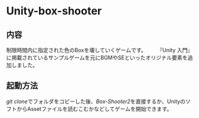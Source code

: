 # Unity-box-shooter

## 内容
制限時間内に指定された色のBoxを壊していくゲームです。　 　
『Unity 入門』に掲載されているサンプルゲームを元にBGMやSEといったオリジナル要素を追加しました。

## 起動方法  
*git clone*でフォルダをコピーした後、*Box-Shooter2*を直接するか、UnityのソフトからAssetファイルを読むこむかなどしてゲームを開始できます。
